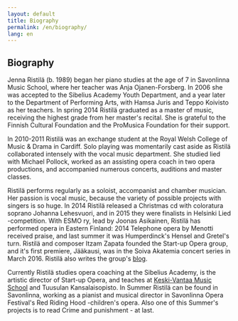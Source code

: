 ```yaml
---
layout: default
title: Biography
permalink: /en/biography/
lang: en
---
```


## Biography

Jenna Ristilä (b. 1989) began her piano studies at the age of 7 in Savonlinna Music School, where her teacher was Anja Ojanen-Forsberg. In 2006 she was accepted to the Sibelius Academy Youth Department, and a year later to the Department of Performing Arts, with Hamsa Juris and Teppo Koivisto as her teachers. In spring 2014 Ristilä graduated as a master of music, receiving the highest grade from her master's recital. She is grateful to the Finnish Cultural Foundation and the ProMusica Foundation for their support.  

In 2010-2011 Ristilä was an exchange student at the Royal Welsh College of Music & Drama in Cardiff. Solo playing was momentarily cast aside as Ristilä collaborated intensely with the vocal music department. She studied lied with Michael Pollock, worked as an assisting opera coach in two opera productions, and accompanied numerous concerts, auditions and master classes.

Ristilä performs regularly as a soloist, accompanist and chamber musician. Her passion is vocal music, because the variety of possible projects with singers is so huge. In 2014 Ristilä released a Christmas cd with coloratura soprano Johanna Lehesvuori, and in 2015 they were finalists in Helsinki Lied -competition. With ESMO ry, lead by Joonas Asikainen, Ristilä has performed opera in Eastern Finland: 2014 Telephone opera by Menotti received praise, and last summer it was Humperdinck's Hensel and Gretel's turn. Ristilä and composer Itzam Zapata founded the Start-up Opera group, and it's first premiere, Jääkausi, was in the Soiva Akatemia concert series in March 2016. Ristilä also writes the group's [blog](startupopera.blogspot.fi).

Currently Ristilä studies opera coaching at the Sibelius Academy, is the artistic director of Start-up Opera, and teaches at [Keski-Vantaa Music School](http://kevamo.com/) and Tuusulan Kansalaisopisto. In Summer Ristilä can be found in Savonlinna, working as a pianist and musical director in Savonlinna Opera Festival's Red Riding Hood -children's opera. Also one of this Summer's projects is to read Crime and punishment - at last.


<br/>
